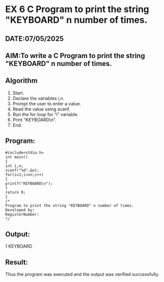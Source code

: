# EX 6 C Program to print the string "KEYBOARD" n number of times.
## DATE:07/05/2025
## AIM:To write a C Program to print the string "KEYBOARD" n number of times.

## Algorithm
1. Start. 
2. Declare the variables i,n. 
3. Prompt the user to enter a value. 
4. Read the value using scanf. 
5. Run the for loop for “i” variable. 
6. Print “KEYBOARD\n”. 
7. End.   

## Program:
```
#include<stdio.h> 
int main() 
{ 
int i,n; 
scanf("%d",&n); 
for(i=1;i<=n;i++) 
{
printf("KEYBOARD\n"); 
}
return 0; 
} 
/*
Program to print the string "KEYBOARD" n number of times.
Developed by: 
RegisterNumber:  
*/
```

## Output:
1
KEYBOARD


## Result:
Thus the program was executed and the output was verified successfully.
